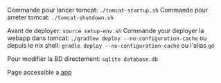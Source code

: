 Commande pour lancer tomcat: `./tomcat-startup.sh`
Commande pour arreter tomcat: `./tomcat-shutdown.sh`

Avant de deployer: `source setup-env.sh`
Commande your deployer la webapp dans tomcat: `./gradlew deploy --no-configuration-cache`
ou depuis le nix shell: `gradle deploy --no-configuration-cache` ou l'alias `gd`

Pour modifier la BD directement: `sqlite database.db`

Page accessible a [app](http://localhost:8080/app/)
